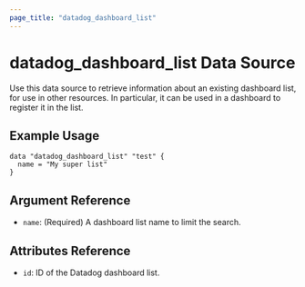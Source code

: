 ```yaml
---
page_title: "datadog_dashboard_list"
---
```


# datadog_dashboard_list Data Source

Use this data source to retrieve information about an existing dashboard list, for use in other resources. In particular, it can be used in a dashboard to register it in the list.

## Example Usage

```
data "datadog_dashboard_list" "test" {
  name = "My super list"
}
```

## Argument Reference

- `name`: (Required) A dashboard list name to limit the search.

## Attributes Reference

- `id`: ID of the Datadog dashboard list.
